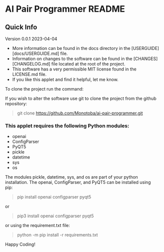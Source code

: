 # AI Pair Programmer README
## Quick Info

Version 0.0.1 2023-04-04
- More information can be found in the docs directory in the [USERGUIDE][docs/USERGUIDE.md] file.
- Information on changes to the software can be found in the [CHANGES][CHANGELOG.md] file 
located at the root of the project.
- This software has a very permissible MIT license found in the LICENSE.md file.
- If you like this applet and find it helpful, let me know.

To clone the project run the command:

If you wish to alter the software use git to clone the project from
the github repository:

 > git clone https://github.com/Monotoba/ai-pair-programmer.git

### This applet requires the following Python modules:
- openai
- ConfigParser
- PyQT5
- pickle
- datetime
- sys
- os

The modules pickle, datetime, sys, and os are part of your python installation.
The openai, ConfigParser, and PyQT5 can be installed using pip:

 > pip install openai configparser pyqt5

or 

 > pip3 install openai configparser pyqt5

or using the requirement.txt file:

 > python -m pip install -r requirements.txt

Happy Coding!
